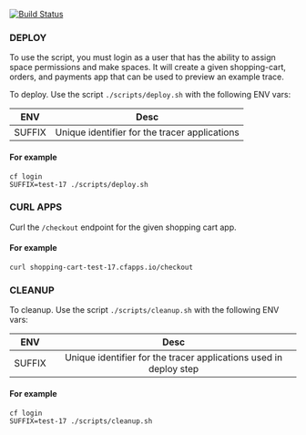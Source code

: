 [![Build Status](https://travis-ci.org/pivotal-cf/pcf-metrics-trace-example-spring.svg?branch=master)](https://travis-ci.org/pivotal-cf/pcf-metrics-trace-example-spring)

### DEPLOY
To use the script, you must login as a user that has the ability to assign space permissions and make spaces.
It will create a given shopping-cart, orders, and payments app that can be used to preview an example trace.

To deploy. Use the script `./scripts/deploy.sh` with the following ENV vars:

| ENV        | Desc           |
| ------------- |:-------------:|
| SUFFIX    | Unique identifier for the tracer applications |

#### For example
```
cf login
SUFFIX=test-17 ./scripts/deploy.sh
```

### CURL APPS
Curl the `/checkout` endpoint for the given shopping cart app.

#### For example
```
curl shopping-cart-test-17.cfapps.io/checkout
```

### CLEANUP

To cleanup. Use the script `./scripts/cleanup.sh` with the following ENV vars:

| ENV        | Desc           |
| ------------- |:-------------:|
| SUFFIX    | Unique identifier for the tracer applications used in deploy step |

#### For example
```
cf login
SUFFIX=test-17 ./scripts/cleanup.sh
```

